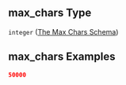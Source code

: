 ## max\_chars Type

`integer` ([The Max Chars Schema](lingproc-properties-the-max-chars-schema.md))

## max\_chars Examples

```json
50000
```
